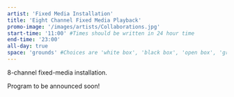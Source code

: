 ```yaml
---
artist: 'Fixed Media Installation'
title: 'Eight Channel Fixed Media Playback'
promo-image: '/images/artists/Collaborations.jpg'
start-time: '11:00' #Times should be written in 24 hour time
end-time: '23:00'
all-day: true
space: 'grounds' #Choices are 'white box', 'black box', 'open box', 'grounds'
---
```

<!-- Description -->
8-channel fixed-media installation. 

Program to be announced soon!
<!-- Bio -->

